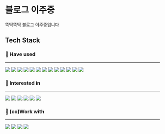 # 블로그 이주중

뚝딱뚝딱 블로그 이주중입니다

## Tech Stack

### 🔨 Have used

---

<img src="https://img.shields.io/badge/C-A8B9CC?style=for-the-badge&logo=C&logoColor=white" class="techstack-badge">
<img src="https://img.shields.io/badge/C++-00599C?style=for-the-badge&logo=Cplusplus&logoColor=white" class="techstack-badge">
<img src="https://img.shields.io/badge/HTML5-E34F26?style=for-the-badge&
logo=HTML5&logoColor=white" class="techstack-badge">
<img src="https://img.shields.io/badge/CSS3-1572B6?style=for-the-badge&
logo=CSS3&logoColor=white" class="techstack-badge">
<img src="https://img.shields.io/badge/javascript-F7DF1E?style=for-the-badge&
logo=javascript&logoColor=white" class="techstack-badge">
<img src="https://img.shields.io/badge/Node.js-339933?style=for-the-badge&logo=Node.js&logoColor=white" class="techstack-badge">
<img src="https://img.shields.io/badge/Svelte-FF3E00?style=for-the-badge&
logo=Svelte&logoColor=white" class="techstack-badge">
<img src="https://img.shields.io/badge/React-61DAFB?style=for-the-badge&logo=React&logoColor=white" class="techstack-badge">
<img src="https://img.shields.io/badge/Python-3776AB?style=for-the-badge&logo=Python&logoColor=white" class="techstack-badge">
<img src="https://img.shields.io/badge/FastAPI-009688?style=for-the-badge&logo=FastAPI&logoColor=white" class="techstack-badge">
<img src="https://img.shields.io/badge/Hadoop-66CCFF?style=for-the-badge&logo=ApacheHadoop&logoColor=white" class="techstack-badge">
<img src="https://img.shields.io/badge/Spark-E25A1C?style=for-the-badge&logo=ApacheSpark&logoColor=white" class="techstack-badge">
<img src="https://img.shields.io/badge/MongoDB-47A248?style=for-the-badge&logo=MongoDB&logoColor=white" class="techstack-badge">

### 📖 Interested in

---

<img src="https://img.shields.io/badge/Golang-00ADD8?style=for-the-badge&logo=Go&logoColor=white" class="techstack-badge">
<img src="https://img.shields.io/badge/PostgreSQL-4169E1?style=for-the-badge&
logo=PostgreSQL&logoColor=white" class="techstack-badge">
<img src="https://img.shields.io/badge/Docker-2496ED?style=for-the-badge&logo=Docker&logoColor=white" class="techstack-badge">
<img src="https://img.shields.io/badge/Kubernetes-326CE5?style=for-the-badge&logo=Kubernetes&logoColor=white" class="techstack-badge">
<img src="https://img.shields.io/badge/AWS-232F3E?style=for-the-badge&logo=AmazonAWS&logoColor=white" class="techstack-badge">
<img src="https://img.shields.io/badge/linux-FCC624?style=for-the-badge&logo=linux&logoColor=white" class="techstack-badge">

### 🙋 (co)Work with

---

<img src="https://img.shields.io/badge/VSCode-007ACC?style=for-the-badge&logo=VisualStudioCode&logoColor=white" class="techstack-badge">
<img src="https://img.shields.io/badge/slack-4A154B?style=for-the-badge&logo=slack&logoColor=white" class="techstack-badge">
<img src="https://img.shields.io/badge/git-F05032?style=for-the-badge&logo=git&logoColor=white" class="techstack-badge">
<img src="https://img.shields.io/badge/github-181717?style=for-the-badge&logo=github&logoColor=white" class="techstack-badge">
